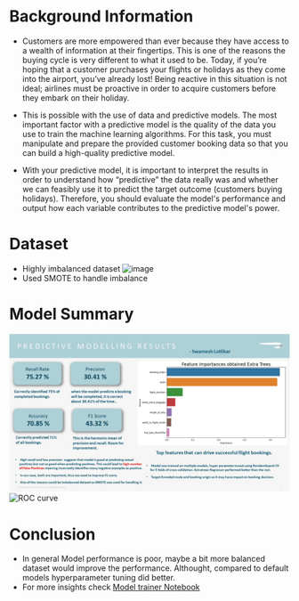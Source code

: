# Background Information

* Customers are more empowered than ever because they have access to a wealth of information at their fingertips. This is one of the reasons the buying cycle is very different to what it used to be. Today, if you’re hoping that a customer purchases your flights or holidays as they come into the airport, you’ve already lost! Being reactive in this situation is not ideal; airlines must be proactive in order to acquire customers before they embark on their holiday.

* This is possible with the use of data and predictive models. The most important factor with a predictive model is the quality of the data you use to train the machine learning algorithms. For this task, you must manipulate and prepare the provided customer booking data so that you can build a high-quality predictive model.

* With your predictive model, it is important to interpret the results in order to understand how “predictive” the data really was and whether we can feasibly use it to predict the target outcome (customers buying holidays). Therefore, you should evaluate the model's performance and output how each variable contributes to the predictive model's power.

# Dataset
* Highly imbalanced dataset
![image](https://github.com/Swam80/BritishAirways_Internship/assets/42047546/51b73c78-3fbb-487f-8caf-6e2dcb79a536)
* Used SMOTE to handle imbalance


# Model Summary
![](https://github.com/Swam80/BritishAirways_Internship/blob/main/Task%202/Predicitve%20Model%20Results.jpg)
![ROC curve](https://github.com/Swam80/BritishAirways_Internship/assets/42047546/1b7480a3-7e13-4349-a98d-0f5365252c5e)


# Conclusion
* In general Model performance is poor, maybe a bit more balanced dataset would improve the performance. Althought, compared to default models hyperparameter tuning did better.
* For more insights check [Model trainer Notebook](https://github.com/Swam80/BritishAirways_Internship/blob/main/Task%202/Final_colab_nb/Model_trainer_BAforage.ipynb)
  
